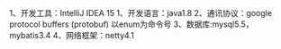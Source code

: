 ﻿
1、开发工具：IntelliJ IDEA 15
1、开发语言：java1.8
2、通讯协议：google protocol buffers (protobuf) 以enum为命令号
3、数据库:mysql5.5，mybatis3.4
4、网络框架：netty4.1
